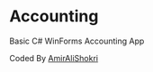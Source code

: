 # Accounting
Basic C# WinForms Accounting App

Coded By [AmirAliShokri](https://github.com/AmirAliShokri)
